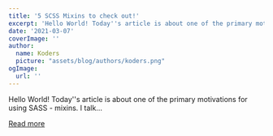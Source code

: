 ```yaml
---
title: '5 SCSS Mixins to check out!'
excerpt: 'Hello World! Today''s article is about one of the primary motivations for using SASS - mixins. I talk...'
date: '2021-03-07'
coverImage: ''
author:
  name: Koders
  picture: "assets/blog/authors/koders.png"
ogImage:
  url: ''
---
```


Hello World! Today''s article is about one of the primary motivations for using SASS - mixins. I talk...

[Read more](https://dev.to/nidhishs/5-scss-mixins-to-check-out-2bkn)
